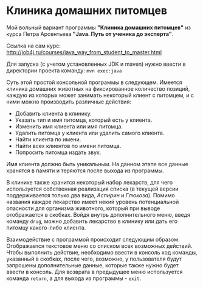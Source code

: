 # Клиника домашних питомцев

Мой вольный вариант программы **"Клиника домашних питомцев"** из курса Петра Арсентьева
**"Java. Путь от ученика до эксперта"**.

Ссылка на сам курс: http://job4j.ru/courses/java_way_from_student_to_master.html

Для запуска (с учетом установленных JDK и maven) нужно ввести в директории проекта команду: `mvn exec:java`

Суть этой простой консольной программы в следующем. Имеется клиника домашних животных на фиксированное количество
позиций, каждую из которых может занимать некоторый клиент с питомцем, и с ними можно производить различные действия:
- Добавить клиента в клинику.
- Указать тип и имя питомца, который есть у клиента.
- Изменить имя клиента или имя питомца.
- Удалить питомца у клиента или удалить самого клиента.
- Найти клиента по имени.
- Найти всех клиентов по имени питомца.
- Попросить питомца издать звук.

Имя клиента должно быть уникальным. На данном этапе все данные хранятся в памяти и теряются после выхода из
программы.

В клинике также хранится некоторый набор лекарств, для чего используется собственная реализация списка
(в текущей версии поддерживается только два вида, *Аспирин* и *Глюкоза*). Помимо названия каждое лекарство
имеет некий уровень потенциальной опасности для организма животного, который при выводе отображается в скобках.
Войдя внутрь дополнительного меню, введя команду `drug`, можно добавить лекарство в клинику или дать его питомцу
какого-либо клиента. 

Взаимодействие с программой происходит следующим образом. Отображается текстовое меню со списком всех возможных
действий. Чтобы выполнить действие, необходимо ввести в консоль код команды, указанный в скобках, после чего, возможно,
у пользователя будут запрошены дополнительные данные, которые также нужно будет ввести в консоль. Для возврата
в предыдущее меню используется команда `return`, а для выхода из программы - `exit`.
